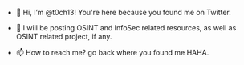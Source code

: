 - 👋 Hi, I’m @t0ch13! You're here because you found me on Twitter.

- 👀 I will be posting OSINT and InfoSec related resources, as well as OSINT related project, if any.

- 📫 How to reach me? go back where you found me HAHA. 

<!---
t0ch13/t0ch13 is a ✨ special ✨ repository because its `README.md` (this file) appears on your GitHub profile.
You can click the Preview link to take a look at your changes.
--->
